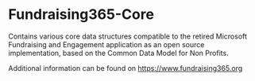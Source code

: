 # Fundraising365-Core

Contains various core data structures compatible to the retired Microsoft Fundraising and Engagement application as an open source implementation, based on the Common Data Model for Non Profits.

Additional information can be found on https://www.fundraising365.org
